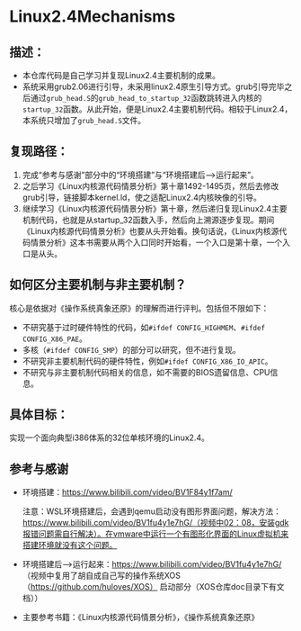 # **Linux2.4Mechanisms**

## 描述：

- 本仓库代码是自己学习并复现Linux2.4主要机制的成果。
- 系统采用grub2.06进行引导，未采用linux2.4原生引导方式。grub引导完毕之后通过`grub_head.S`的`grub_head_to_startup_32`函数跳转进入内核的`startup_32`函数。从此开始，便是Linux2.4主要机制代码。相较于Linux2.4，本系统只增加了`grub_head.S`文件。

## 复现路径：

1. 完成“参考与感谢”部分中的“环境搭建”与“环境搭建后-->运行起来”。
2. 之后学习《Linux内核源代码情景分析》第十章1492-1495页，然后去修改grub引导，链接脚本kernel.ld，使之适配Linux2.4内核映像的引导。
3. 继续学习《Linux内核源代码情景分析》第十章，然后递归复现Linux2.4主要机制代码，也就是从startup_32函数入手，然后向上溯源逐步复现。期间《Linux内核源代码情景分析》也要从头开始看。换句话说，《Linux内核源代码情景分析》这本书需要从两个入口同时开始看，一个入口是第十章，一个入口是从头。

## 如何区分主要机制与非主要机制？

核心是依据对《操作系统真象还原》的理解而进行评判。包括但不限如下：

- 不研究基于过时硬件特性的代码，如`#ifdef CONFIG_HIGHMEM`、`#ifdef CONFIG_X86_PAE`。
- 多核（`#ifdef CONFIG_SMP`）的部分可以研究，但不进行复现。
- 不研究非主要机制代码的硬件特性，例如`#ifdef CONFIG_X86_IO_APIC`。
- 不研究与非主要机制代码相关的信息，如不需要的BIOS遗留信息、CPU信息。

## 具体目标：

实现一个面向典型i386体系的32位单核环境的Linux2.4。

## 参考与感谢

- 环境搭建：https://www.bilibili.com/video/BV1F84y1f7am/	

  注意：WSL环境搭建后，会遇到qemu启动没有图形界面问题，解决方法：https://www.bilibili.com/video/BV1fu4y1e7hG/（视频中02：08，安装gdk报错问题需自行解决）。在vmware中运行一个有图形化界面的Linux虚拟机来搭建环境就没有这个问题。

- 环境搭建后-->运行起来：https://www.bilibili.com/video/BV1fu4y1e7hG/ （视频中复用了胡自成自己写的操作系统XOS（https://github.com/huloves/XOS） 启动部分（XOS仓库doc目录下有文档））

- 主要参考书籍：《Linux内核源代码情景分析》，《操作系统真象还原》

